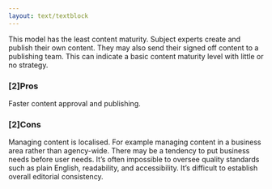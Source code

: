```yaml
---
layout: text/textblock
---
```


This model has the least content maturity. Subject experts create and publish their own content. They may also send their signed off content to a publishing team. This can indicate a basic content maturity level with little or no strategy.

### [2]Pros
Faster content approval and publishing.

### [2]Cons
Managing content is localised. For example managing content in a business area rather than agency-wide. There may be a tendency to put business needs before user needs. It’s often impossible to oversee quality standards such as plain English, readability, and accessibility. It’s difficult to establish overall editorial consistency.
